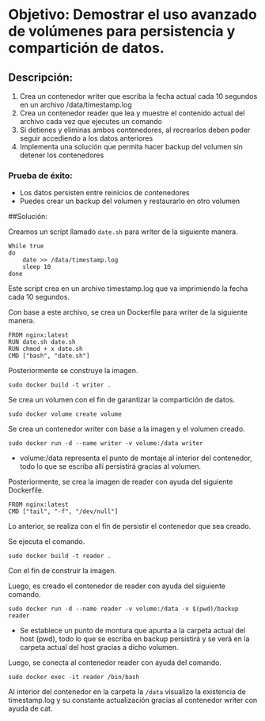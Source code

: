 # Objetivo: Demostrar el uso avanzado de volúmenes para persistencia y compartición de datos.
## Descripción:
1. Crea un contenedor writer que escriba la fecha actual cada 10 segundos en un archivo /data/timestamp.log
2. Crea un contenedor reader que lea y muestre el contenido actual del archivo cada vez que ejecutes un comando
3. Si detienes y eliminas ambos contenedores, al recrearlos deben poder seguir accediendo a los datos anteriores
4. Implementa una solución que permita hacer backup del volumen sin detener los contenedores
### Prueba de éxito:
 * Los datos persisten entre reinicios de contenedores
 * Puedes crear un backup del volumen y restaurarlo en otro volumen

##Solución:

Creamos un script llamado ``date.sh`` para writer de la siguiente manera. 
````
While true
do
    date >> /data/timestamp.log
    sleep 10
done

````
Este script crea en un archivo timestamp.log que va imprimiendo la fecha cada 10 segundos.

Con base a este archivo, se crea un Dockerfile para writer de la siguiente manera.

````
FROM nginx:latest
RUN date.sh date.sh
RUN chmod + x date.sh
CMD ["bash", "date.sh"]
````
Posteriormente se construye la imagen.

````
sudo docker build -t writer .
````

Se crea un volumen con el fin de garantizar la compartición de datos.

````
sudo docker volume create volume
````
Se crea un contenedor writer con base a la imagen y el volumen creado.

````
sudo docker run -d --name writer -v volume:/data writer
````
* volume:/data representa el punto de montaje al interior del contenedor, todo lo que se escriba allí persistirá gracias al volumen. 

Posteriormente, se crea la imagen de reader con ayuda del siguiente Dockerfile.

````
FROM nginx:latest
CMD ["tail", "-f", "/dev/null"]
````
Lo anterior, se realiza con el fin de persistir el contenedor que sea creado.

Se ejecuta el comando.

````
sudo docker build -t reader .
````
Con el fin de construir la imagen.

Luego, es creado el contenedor de reader con ayuda del siguiente comando.

````
sudo docker run -d --name reader -v volume:/data -v $(pwd)/backup reader
````
* Se establece un punto de montura que apunta a la carpeta actual del host (pwd), todo lo que se escriba en backup persistirá y se verá en la carpeta actual del host gracias a dicho volumen.

Luego, se conecta al contenedor reader con ayuda del comando.

````
sudo docker exec -it reader /bin/bash
````
Al interior del contenedor en la carpeta la ``/data`` visualizo la existencia de timestamp.log y su constante actualización gracias al contenedor writer con ayuda de cat.








